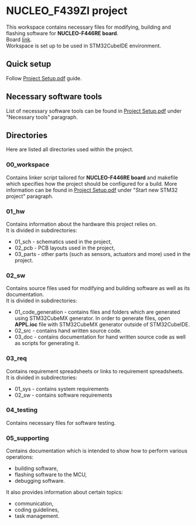 # NUCLEO_F439ZI project

This workspace contains necessary files for modifying, building and flashing software for **NUCLEO-F446RE board**.  
Board
<a href="https://www.st.com/content/st_com/en/products/evaluation-tools/product-evaluation-tools/mcu-mpu-eval-tools/stm32-mcu-mpu-eval-tools/stm32-nucleo-boards/nucleo-f446re.html">link</a>.  
Workspace is set up to be used in STM32CubeIDE environment.  

## Quick setup
Follow
<a href="https://github.com/Krle97/NUCLEO_F439ZI_workspace/blob/main/APPL/05_supporting/Project%20Setup.pdf">Project Setup.pdf</a>
guide.

## Necessary software tools

List of necessary software tools can be found in 
<a href="https://github.com/Krle97/NUCLEO_F439ZI_workspace/blob/main/APPL/05_supporting/Project%20Setup.pdf">Project Setup.pdf</a>
under "Necessary tools" paragraph.

## Directories
Here are listed all directories used within the project.

### 00_workspace

Contains linker script tailored for **NUCLEO-F446RE board** and makefile which specifies how the project should be 
configured for a build. More information can be found in 
<a href="https://github.com/Krle97/NUCLEO_F439ZI_workspace/blob/main/APPL/05_supporting/Project%20Setup.pdf">Project Setup.pdf</a> 
under "Start new STM32 project" paragraph.

### 01_hw

Contains information about the hardware this project relies on.  
It is divided in subdirectories:
- 01_sch - schematics used in the project,
- 02_pcb - PCB layouts used in the project,
- 03_parts - other parts (such as sensors, actuators and more) used in the project.

### 02_sw

Contains source files used for modifying and building software as well as its documentation.  
It is divided in subdirectories:
- 01_code_generation - contains files and folders which are generated using STM32CubeMX generator. 
In order to generate files, open **APPL.ioc** file with STM32CubeMX generator outside of STM32CubeIDE.
- 02_src - contains hand written source code.
- 03_doc - contains documentation for hand written source code as well as scripts for generating it.

### 03_req

Contains requirement spreadsheets or links to requirement spreadsheets.  
It is divided in subdirectories:
- 01_sys - contains system requirements
- 02_sw - contains software requirements

### 04_testing

Contains necessary files for software testing.

### 05_supporting

Contains documentation which is intended to show how to perform various operations:
- building software, 
- flashing software to the MCU, 
- debugging software.  

It also provides information about certain topics:
- communication,
- coding guidelines, 
- task management.


